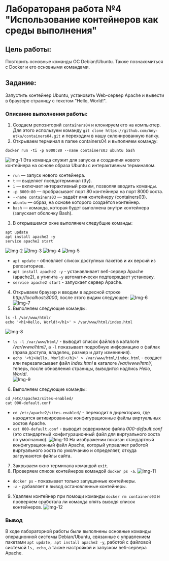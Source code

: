 # Лаборатораня работа №4 "Использование контейнеров как среды выполнения"
## Цель работы:  
Повторить основные команды ОС Debian/Ubuntu. Также познакомиться с Docker и его основными командами.
## Задание:  
Запустить контейнер Ubuntu, установить Web-сервер Apache и вывести в браузере страницу с текстом "Hello, World!".
### Описание выполнения работы:  
1. Создаем репозиторий ```containers04``` и клонируем его на компьютер. Для этого используем команду ```git clone https://github.com/Any-utka/containers04.git``` и переходим в нашу склонированную папку.
2. Открываем терминал в папке containers04 и выполняем команду:
```shell
docker run -ti -p 8000:80 --name containers03 ubuntu bash
```
![Img-1](https://imgur.com/mWplbf4.png)
Эта команда служит для запуска и созданпия нового контейнера на основе образа Ubuntu с интерактивным терминалом.   
- ```run``` — запуск нового контейнера.  
- ```t``` — выделяет псевдотерминал (tty).  
- ```i``` — включает интерактивный режим, позволяя вводить команды.  
- ```-p 8000:80``` — пробрасывает порт 80 контейнера на порт 8000 хоста.  
- ```--name containers03``` — задаёт имя контейнеру (containers03).  
- ```ubuntu``` — образ, на основе которого создаётся контейнер.  
- ```bash``` — команда, которая будет выполнена внутри контейнера (запускает оболочку Bash).
3. В открывшемся окне выполянем следубщие команды:
```shell
apt update
apt install apache2 -y
service apache2 start
```
![Img-2](https://imgur.com/oo3rCJj.png)
![Img-3](https://imgur.com/gprkj2d.png)
![Img-4](https://imgur.com/T1zNEzj.png)
![Img-5](https://imgur.com/oCUc07x.png)
- ```apt update``` - обновляет список доступных пакетов и их версий из репозиториев.
- ```apt install apache2 -y``` - устанавливает веб-сервер Apache (apache2), а утилита ```-y``` автоматически подтверждает установку.
- ```service apache2 start``` -   запускает сервер Apache.
4. Открываем браузер и вводим в адресной строке *http://localhost:8000*, после этого видим следующее:
  ![Img-6](https://imgur.com/V8PAs7g.png)
  ![Img-7](https://imgur.com/3u5zGOy.png)
5. Выполняем следующие команды:
```shell
ls -l /var/www/html/
echo '<h1>Hello, World!</h1>' > /var/www/html/index.html
```
![Img-8](https://imgur.com/gdZF6pL.png)
- ```ls -l /var/www/html/``` - выводит список файлов в каталоге */var/www/html/*, а ```-l``` показывает подробную информацию о файлах (права доступа, владелец, размер и дату изменения).
- ```echo '<h1>Hello, World!</h1>' > /var/www/html/index.html``` - создает или перезаписывает файл *index.html* в каталоге */var/www/html/*, теперь, после обновления страницы, выводится надпись *Hello, World!*.  
![Img-9](https://imgur.com/v9kyDTY.png)
6. Выполняем следующие команды:
  ```shell
cd /etc/apache2/sites-enabled/
cat 000-default.conf
  ```
- ```cd /etc/apache2/sites-enabled/``` - переходит в директорию, где находятся активированные конфигурационные файлы виртуальных хостов Apache.
- ```cat 000-default.conf``` - выводит содержимое файла *000-default.conf* (это стандартный конфигурационный файл для виртуального хоста по умолчанию).
![Img-10](https://imgur.com/GB8ZuFp.png)
На изображении показан стандартный конфигурационный файл Apache, который управляет работой виртуального хоста по умолчанию и определяет, откуда загружаются файлы сайта.
7. Закрываем окно терминала командой ```exit```.
8. Проверяем список контейнеров командой ```docker ps -a```.
![Img-11](https://imgur.com/9Ee75EW.png)
- ```docker ps``` - показывает только запущенные контейнеры.
- ``` -a ``` - добавляет в вывод остановленные контейнеры.
9. Удаляем контейнер при помощи команды ```docker rm containers03``` и проверяем сработала ли команда опять выводя список контейнеров. 
![Img-12](https://imgur.com/vaN1TZ3.png)
### Вывод
В ходе лабораторной работы были выполнены основные команды операционной системы Debian/Ubuntu, связанные с управлением пакетами ```apt update, apt install apache2 -y```, работой с файловой системой ```ls, echo```, а также настройкой и запуском веб-сервера Apache.
